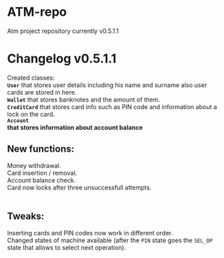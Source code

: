 # ATM-repo
Atm project repository currently v0.5.1.1

# Changelog v0.5.1.1
Created classes:<br>
<b>`User`</b> that stores user details including his name and surname also user cards are stored in here.<br>
<b>`Wallet`</b> that stores banknotes and the amount of them.<br>
<b>`CreditCard`</b> that stores card info such as PIN code and information about a lock on the card.<br>
<b>`Account`<br> that stores information about account balance</b>
<br>
## New functions:<br>
Money withdrawal.<br>
Card insertion / removal.<br>
Account balance check.<br>
Card now locks after three unsuccessfull attempts.<br>
<br>
## Tweaks:<br>
Inserting cards and PIN codes now work in different order.<br>
Changed states of machine available (after the `PIN` state goes the `SEL_OP` state that allows to select next operation).<br>
